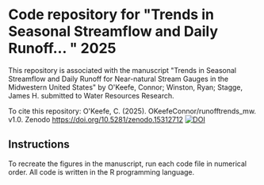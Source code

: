 # Code repository for "Trends in Seasonal Streamflow and Daily Runoff... " 2025

This repository is associated with the manuscript "Trends in Seasonal Streamflow and Daily Runoff for Near-natural Stream Gauges in the Midwestern United States"  by O'Keefe, Connor; Winston, Ryan; Stagge, James H. submitted to Water Resources Research.

To cite this repository: O'Keefe, C. (2025). OKeefeConnor/runofftrends_mw. v1.0. Zenodo https://doi.org/10.5281/zenodo.15312712
[![DOI](https://zenodo.org/badge/971596197.svg)](https://doi.org/10.5281/zenodo.15312711)

## Instructions
To recreate the figures in the manuscript, run each code file in numerical order.
All code is written in the R programming language. 
